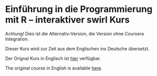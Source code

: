 # Einführung in die Programmierung mit R – interaktiver swirl Kurs

Achtung! Dies ist die Alternativ-Version, die Version ohne Coursera Integration.

Dieser Kurs wird zur Zeit aus dem Englischen ins Deutsche übersetzt.

Der Orignal Kurs in Englisch ist [hier](https://github.com/swirldev/swirl_courses/tree/master/R_Programming_Alt) verfügbar.

The original course in English is available [here](https://github.com/swirldev/swirl_courses/tree/master/R_Programming_Alt).
